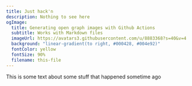 ```yaml
---
title: Just hack'n
description: Nothing to see here
ogImage:
  title: Generating open graph images with Github Actions
  subtitle: Works with Markdown files
  imageUrl: https://avatars3.githubusercontent.com/u/8883368?s=40&v=4
  background: "linear-gradient(to right, #000428, #004e92)"
  fontColor: yellow
  fontSize: 90%
  filename: this-file
---
```


This is some text about some stuff that happened sometime ago
